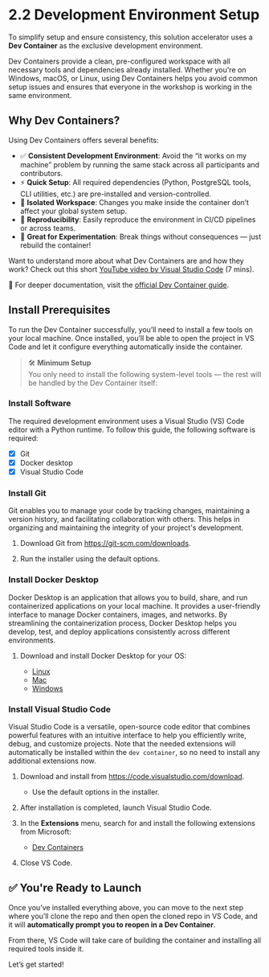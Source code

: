 # 2.2 Development Environment Setup

To simplify setup and ensure consistency, this solution accelerator uses a **Dev Container** as the exclusive development environment.

Dev Containers provide a clean, pre-configured workspace with all necessary tools and dependencies already installed. Whether you're on Windows, macOS, or Linux, using Dev Containers helps you avoid common setup issues and ensures that everyone in the workshop is working in the same environment.

## Why Dev Containers?

Using Dev Containers offers several benefits:

- ✅ **Consistent Development Environment**: Avoid the “it works on my machine” problem by running the same stack across all participants and contributors.
- ⚡ **Quick Setup**: All required dependencies (Python, PostgreSQL tools, CLI utilities, etc.) are pre-installed and version-controlled.
- 🔄 **Isolated Workspace**: Changes you make inside the container don’t affect your global system setup.
- 🔧 **Reproducibility**: Easily reproduce the environment in CI/CD pipelines or across teams.
- 🧪 **Great for Experimentation**: Break things without consequences — just rebuild the container!

Want to understand more about what Dev Containers are and how they work? Check out this short [YouTube video by Visual Studio Code](https://www.youtube.com/watch?v=b1RavPr_878&ab_channel=VisualStudioCode) (7 mins).

📘 For deeper documentation, visit the [official Dev Container guide](https://code.visualstudio.com/docs/devcontainers/containers).

## Install Prerequisites

To run the Dev Container successfully, you’ll need to install a few tools on your local machine. Once installed, you’ll be able to open the project in VS Code and let it configure everything automatically inside the container.

> 🛠️ **Minimum Setup**  
> You only need to install the following system-level tools — the rest will be handled by the Dev Container itself:

### Install Software

The required development environment uses a Visual Studio (VS) Code editor with a Python runtime. To follow this guide, the following software is required:

- [X] Git
- [X] Docker desktop
- [X] Visual Studio Code

### Install Git

Git enables you to manage your code by tracking changes, maintaining a version history, and facilitating collaboration with others. This helps in organizing and maintaining the integrity of your project's development.

1. Download Git from <https://git-scm.com/downloads>.

2. Run the installer using the default options.

### Install Docker Desktop

Docker Desktop is an application that allows you to build, share, and run containerized applications on your local machine. It provides a user-friendly interface to manage Docker containers, images, and networks. By streamlining the containerization process, Docker Desktop helps you develop, test, and deploy applications consistently across different environments.

1. Download and install Docker Desktop for your OS:

    - [Linux](https://docs.docker.com/desktop/setup/install/linux/)
    - [Mac](https://docs.docker.com/desktop/setup/install/mac-install/)
    - [Windows](https://docs.docker.com/desktop/setup/install/windows-install/)

### Install Visual Studio Code

Visual Studio Code is a versatile, open-source code editor that combines powerful features with an intuitive interface to help you efficiently write, debug, and customize projects. Note that
the needed extensions will automatically be installed within the `dev container`, so no need to install any additional extensions now.

1. Download and install from <https://code.visualstudio.com/download>.

    - Use the default options in the installer.

2. After installation is completed, launch Visual Studio Code.

3. In the **Extensions** menu, search for and install the following extensions from Microsoft:

    - [Dev Containers](https://marketplace.visualstudio.com/items?itemName=ms-vscode-remote.remote-containers)

4. Close VS Code.

## ✅ You're Ready to Launch

Once you’ve installed everything above, you can move to the next step where you’ll clone the repo and then open the cloned repo in VS Code, and it will **automatically prompt you to reopen in a Dev Container**.

From there, VS Code will take care of building the container and installing all required tools inside it.

Let’s get started!
